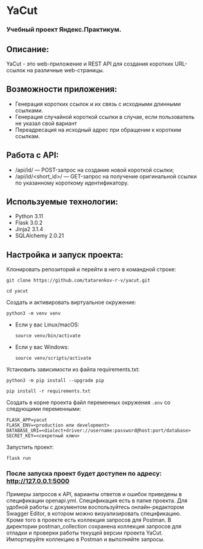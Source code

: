 # YaCut
### Учебный проект Яндекс.Практикум.
## Описание:
YaCut - это web-приложение и REST API для создания коротких URL-ссылок на различные web-страницы.
## Возможности приложения:

- Генерация коротких ссылок и их связь с исходными длинными ссылками.
- Генерация случайной короткой ссылки в случае, если пользователь не указал свой вариант
- Переадресация на исходный адрес при обращении к коротким ссылкам.

## Работа с API:
- /api/id/ — POST-запрос на создание новой короткой ссылки;
- /api/id/<short_id>/ — GET-запрос на получение оригинальной ссылки по указанному короткому идентификатору.

## Используемые технологии:
- Python 3.11
- Flask 3.0.2
- Jinja2 3.1.4
- SQLAlchemy 2.0.21

## Настройка и запуск проекта: 
Клонировать репозиторий и перейти в него в командной строке:

```
git clone https://github.com/tatarenkov-r-v/yacut.git
```

```
cd yacut
```

Cоздать и активировать виртуальное окружение:

```
python3 -m venv venv
```

* Если у вас Linux/macOS:

    ```
    source venv/bin/activate
    ```

* Если у вас Windows:

    ```
    source venv/scripts/activate
    ```

Установить зависимости из файла requirements.txt:

```
python3 -m pip install --upgrade pip
```

```
pip install -r requirements.txt
```
Cоздать в корне проекта файл переменных окружения `.env` со следующими переменными:
```
FLASK_APP=yacut
FLASK_ENV=<production или development>
DATABASE_URI=<dialect+driver://username:password@host:port/database>
SECRET_KEY=<секретный ключ>
```
Запустить проект:

```commandline
flask run
```
### После запуска проект будет доступен по адресу: http://127.0.0.1:5000

Примеры запросов к API, варианты ответов и ошибок приведены в спецификации openapi.yml. Спецификация есть в папке проекта. 
Для удобной работы с документом воспользуйтесь онлайн-редактором Swagger Editor, в котором можно визуализировать спецификацию.
Кроме того в проекте есть коллекция запросов для Postman.
В директории postman_collection сохранена коллекция запросов для отладки и проверки работы текущей версии проекта YaCut.
Импортируйте коллекцию в Postman и выполняйте запросы.